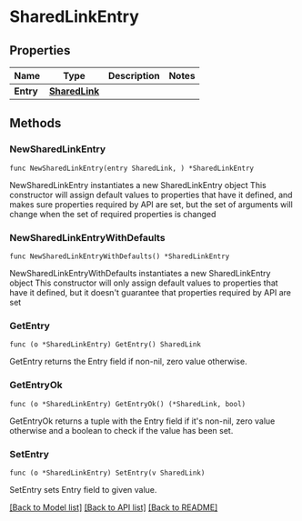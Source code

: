 # SharedLinkEntry

## Properties

Name | Type | Description | Notes
------------ | ------------- | ------------- | -------------
**Entry** | [**SharedLink**](SharedLink.md) |  | 

## Methods

### NewSharedLinkEntry

`func NewSharedLinkEntry(entry SharedLink, ) *SharedLinkEntry`

NewSharedLinkEntry instantiates a new SharedLinkEntry object
This constructor will assign default values to properties that have it defined,
and makes sure properties required by API are set, but the set of arguments
will change when the set of required properties is changed

### NewSharedLinkEntryWithDefaults

`func NewSharedLinkEntryWithDefaults() *SharedLinkEntry`

NewSharedLinkEntryWithDefaults instantiates a new SharedLinkEntry object
This constructor will only assign default values to properties that have it defined,
but it doesn't guarantee that properties required by API are set

### GetEntry

`func (o *SharedLinkEntry) GetEntry() SharedLink`

GetEntry returns the Entry field if non-nil, zero value otherwise.

### GetEntryOk

`func (o *SharedLinkEntry) GetEntryOk() (*SharedLink, bool)`

GetEntryOk returns a tuple with the Entry field if it's non-nil, zero value otherwise
and a boolean to check if the value has been set.

### SetEntry

`func (o *SharedLinkEntry) SetEntry(v SharedLink)`

SetEntry sets Entry field to given value.



[[Back to Model list]](../README.md#documentation-for-models) [[Back to API list]](../README.md#documentation-for-api-endpoints) [[Back to README]](../README.md)


